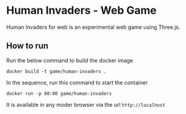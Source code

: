 # Human Invaders - Web Game

Human Invaders for web is an experimental web game using Three.js.

## How to run
Run the below command to build the docker image
```
docker build -t game/human-invaders .
```

In the sequence, run this command to start the container
```
docker run -p 80:80 game/human-invaders
```

It is available in any moder browser via the url `http://localhost`